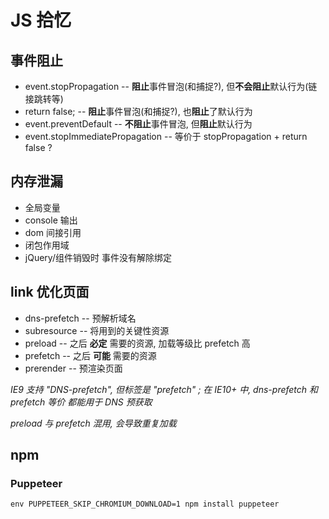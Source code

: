 # JS 拾忆

## 事件阻止

- event.stopPropagation -- **阻止**事件冒泡(和捕捉?), 但**不会阻止**默认行为(链接跳转等)
- return false; -- **阻止**事件冒泡(和捕捉?), 也**阻止**了默认行为
- event.preventDefault -- **不阻止**事件冒泡, 但**阻止**默认行为
- event.stopImmediatePropagation -- 等价于 stopPropagation + return false ?

## 内存泄漏

- 全局变量
- console 输出
- dom 间接引用
- 闭包作用域
- jQuery/组件销毁时 事件没有解除绑定

## link 优化页面

- dns-prefetch -- 预解析域名
- subresource -- 将用到的关键性资源
- preload -- 之后 **必定** 需要的资源, 加载等级比 prefetch 高
- prefetch -- 之后 **可能** 需要的资源
- prerender -- 预渲染页面

*IE9 支持 "DNS-prefetch", 但标签是 "prefetch" ; 在 IE10+ 中, dns-prefetch 和 prefetch 等价 都能用于 DNS 预获取*

*preload 与 prefetch 混用, 会导致重复加载*

## npm

### Puppeteer

```shell
env PUPPETEER_SKIP_CHROMIUM_DOWNLOAD=1 npm install puppeteer
```
